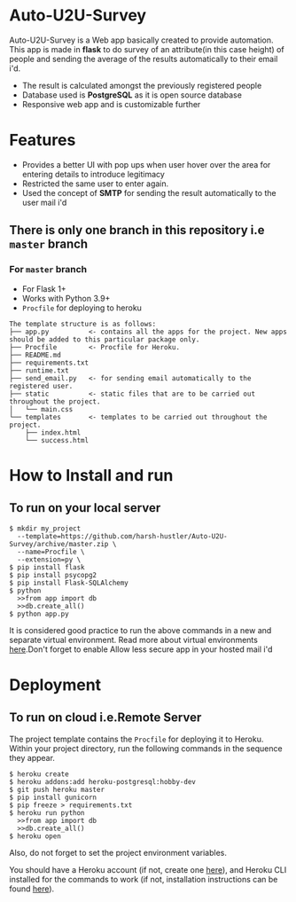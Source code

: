 # Auto-U2U-Survey

Auto-U2U-Survey is a Web app basically created to provide automation.
This app is made in **flask** to do survey of an attribute(in this case height) of people and sending the average of the results automatically to their email i'd.

  - The result is calculated amongst the previously registered people
  - Database used is **PostgreSQL** as it is open source database
  - Responsive web app and is customizable further

# Features

  - Provides a better UI with pop ups when user hover over the area for entering details to introduce legitimacy
  - Restricted the same user to enter again.
  - Used the concept of **SMTP** for sending the result automatically to the user mail i'd



## There is only one branch in this repository i.e `master`  branch

### For `master` branch
* For Flask 1+
* Works with Python 3.9+
* `Procfile` for deploying to heroku

```
The template structure is as follows:
├── app.py          <- contains all the apps for the project. New apps should be added to this particular package only.
├── Procfile        <- Procfile for Heroku.
├── README.md
├── requirements.txt
├── runtime.txt
├── send_email.py   <- for sending email automatically to the registered user.
├── static          <- static files that are to be carried out throughout the project.
│   └── main.css
└── templates       <- templates to be carried out throughout the project.
    ├── index.html
    └── success.html
```

# How to Install and run

## To run on your local server
```
$ mkdir my_project
  --template=https://github.com/harsh-hustler/Auto-U2U-Survey/archive/master.zip \
  --name=Procfile \
  --extension=py \
$ pip install flask
$ pip install psycopg2
$ pip install Flask-SQLAlchemy
$ python
  >>from app import db
  >>db.create_all()
$ python app.py
```

It is considered good practice to run the above commands in a new and separate virtual environment. Read more about virtual environments [here](https://realpython.com/python-virtual-environments-a-primer/).Don't forget to enable Allow less secure app in your hosted mail i'd

# Deployment

## To run on cloud i.e.Remote Server
The project template contains the `Procfile` for deploying it to Heroku. Within your project directory, run the following commands in the sequence they appear.

```
$ heroku create
$ heroku addons:add heroku-postgresql:hobby-dev
$ git push heroku master
$ pip install gunicorn
$ pip freeze > requirements.txt
$ heroku run python
  >>from app import db
  >>db.create_all()
$ heroku open
```
Also, do not forget to set the project environment variables.

You should have a Heroku account (if not, create one [here](https://www.heroku.com/)), and Heroku CLI installed for the commands to work (if not, installation instructions can be found [here](https://devcenter.heroku.com/articles/heroku-cli)).


